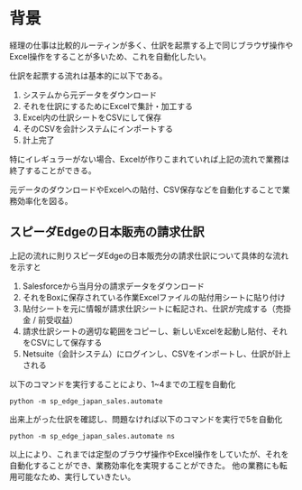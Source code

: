 # 背景
経理の仕事は比較的ルーティンが多く、仕訳を起票する上で同じブラウザ操作やExcel操作をすることが多いため、これを自動化したい。

仕訳を起票する流れは基本的に以下である。
1. システムから元データをダウンロード
2. それを仕訳にするためにExcelで集計・加工する
3. Excel内の仕訳シートをCSVにして保存
4. そのCSVを会計システムにインポートする
5. 計上完了

特にイレギュラーがない場合、Excelが作りこまれていれば上記の流れで業務は終了することができる。

元データのダウンロードやExcelへの貼付、CSV保存などを自動化することで業務効率化を図る。

## スピーダEdgeの日本販売の請求仕訳
上記の流れに則りスピーダEdgeの日本販売分の請求仕訳について具体的な流れを示すと

1. Salesforceから当月分の請求データをダウンロード
2. それをBoxに保存されている作業Excelファイルの貼付用シートに貼り付け
3. 貼付シートを元に情報が請求仕訳シートに転記され、仕訳が完成する（売掛金 / 前受収益）
4. 請求仕訳シートの適切な範囲をコピーし、新しいExcelを起動し貼付、それをCSVにして保存する
5. Netsuite（会計システム）にログインし、CSVをインポートし、仕訳が計上される

以下のコマンドを実行することにより、1~4までの工程を自動化

```
python -m sp_edge_japan_sales.automate
```

出来上がった仕訳を確認し、問題なければ以下のコマンドを実行で5を自動化

```
python -m sp_edge_japan_sales.automate ns
```

以上により、これまでは定型のブラウザ操作やExcel操作をしていたが、それを自動化することができ、業務効率化を実現することができた。
他の業務にも転用可能なため、実行していきたい。
